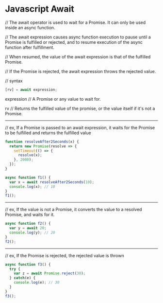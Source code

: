 Javascript Await
================

// The await operator is used to wait for a Promise. It can only be used inside an async function.

// The await expression causes async function execution to pause until a Promise is fulfilled or rejected, and to resume execution of the async function after fulfillment.

// When resumed, the value of the await expression is that of the fulfilled Promise.

// If the Promise is rejected, the await expression throws the rejected value.

// syntax
```javascript
[rv] = await expression;
```
expression // A Promise or any value to wait for.

rv // Returns the fulfilled value of the promise, or the value itself if it's not a Promise.

---

// ex, If a Promise is passed to an await expression, it waits for the Promise to be fulfilled and returns the fulfilled value
```javascript
function resolveAfter2Seconds(x) {
  return new Promise(resolve => {
    setTimeout(() => {
      resolve(x);
    }, 2000);
  });
}

async function f1() {
  var x = await resolveAfter2Seconds(10);
  console.log(x); // 10
}
f1();
```

---

// ex, If the value is not a Promise, it converts the value to a resolved Promise, and waits for it.
```javascript
async function f2() {
  var y = await 20;
  console.log(y); // 20
}
f2();
```

---

// ex, If the Promise is rejected, the rejected value is thrown
```javascript
async function f3() {
  try {
    var z = await Promise.reject(30);
  } catch(e) {
    console.log(e); // 30
  }
}
f3();
```




















